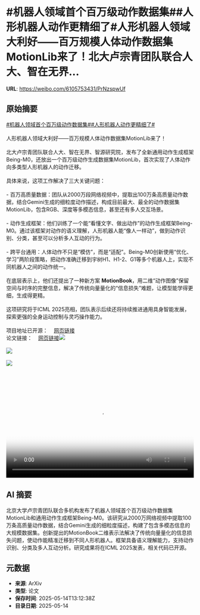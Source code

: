 # #机器人领域首个百万级动作数据集##人形机器人动作更精细了#人形机器人领域大利好——百万规模人体动作数据集MotionLib来了！北大卢宗青团队联合人大、智在无界...

**URL**: https://weibo.com/6105753431/PrNzspwUf

## 原始摘要

<a href="https://m.weibo.cn/search?containerid=231522type%3D1%26t%3D10%26q%3D%23%E6%9C%BA%E5%99%A8%E4%BA%BA%E9%A2%86%E5%9F%9F%E9%A6%96%E4%B8%AA%E7%99%BE%E4%B8%87%E7%BA%A7%E5%8A%A8%E4%BD%9C%E6%95%B0%E6%8D%AE%E9%9B%86%23&amp;extparam=%23%E6%9C%BA%E5%99%A8%E4%BA%BA%E9%A2%86%E5%9F%9F%E9%A6%96%E4%B8%AA%E7%99%BE%E4%B8%87%E7%BA%A7%E5%8A%A8%E4%BD%9C%E6%95%B0%E6%8D%AE%E9%9B%86%23" data-hide=""><span class="surl-text">#机器人领域首个百万级动作数据集#</span></a><a href="https://m.weibo.cn/search?containerid=231522type%3D1%26t%3D10%26q%3D%23%E4%BA%BA%E5%BD%A2%E6%9C%BA%E5%99%A8%E4%BA%BA%E5%8A%A8%E4%BD%9C%E6%9B%B4%E7%B2%BE%E7%BB%86%E4%BA%86%23&amp;extparam=%23%E4%BA%BA%E5%BD%A2%E6%9C%BA%E5%99%A8%E4%BA%BA%E5%8A%A8%E4%BD%9C%E6%9B%B4%E7%B2%BE%E7%BB%86%E4%BA%86%23" data-hide=""><span class="surl-text">#人形机器人动作更精细了#</span></a><br><br>人形机器人领域大利好——百万规模人体动作数据集MotionLib来了！<br><br>北大卢宗青团队联合人大、智在无界、智源研究院，发布了全新通用动作生成框架Being-M0，还放出一个百万级动作生成数据集MotionLib，首次实现了人体动作向多类型人形机器人的动作迁移。<br><br>具体来说，这项工作解决了三大关键问题：<br><br>- 百万高质量数据：团队从2000万段网络视频中，提取出100万条高质量动作数据，结合Gemini生成的细粒度动作描述，构成目前最大、最全的动作数据集MotionLib，包含RGB、深度等多模态信息，甚至还有多人交互场景。<br><br>- 动作生成框架：他们训练了一个能“看懂文字、做出动作”的动作生成框架Being-M0。通过该框架对动作的语义理解，人形机器人能“像人一样动”，做到动作识别、分类，甚至可以分析多人互动的行为。<br><br>- 跨平台通用：人体动作不只是“模仿”，而是“适配”。Being-M0创新使用“优化、学习”两阶段策略，把动作准确迁移到宇树H1、H1-2、G1等多个机器人上，实现不同机器人之间的动作统一。<br><br>在底层表示上，他们还提出了一种新方案 **MotionBook**，用二维“动作图像”保留空间与时序的完整信息，解决了传统向量量化的“信息损失”难题，让模型能学得更细，生成得更精。<br><br>这项研究将于ICML 2025亮相，团队表示后续还将持续推进通用具身智能发展，探索更强的全身运动控制与灵巧操作能力。<br><br>项目地址已开源：<a href="https://weibo.cn/sinaurl?u=https%3A%2F%2Fbeingbeyond.github.io%2FBeing-M0%2F" data-hide=""><span class="url-icon"><img style="width: 1rem;height: 1rem" src="https://h5.sinaimg.cn/upload/2015/09/25/3/timeline_card_small_web_default.png" referrerpolicy="no-referrer"></span><span class="surl-text">网页链接</span></a><br>论文链接：<a href="https://weibo.cn/sinaurl?u=https%3A%2F%2Farxiv.org%2Fabs%2F2410.03311" data-hide=""><span class="url-icon"><img style="width: 1rem;height: 1rem" src="https://h5.sinaimg.cn/upload/2015/09/25/3/timeline_card_small_web_default.png" referrerpolicy="no-referrer"></span><span class="surl-text">网页链接</span></a><img style="" src="https://tvax3.sinaimg.cn/large/006Fd7o3ly1i1f56qiw0cj31uy0u0wh2.jpg" referrerpolicy="no-referrer"><br><br><img style="" src="https://tvax1.sinaimg.cn/large/006Fd7o3ly1i1f56v2nhdj31rs0u00vt.jpg" referrerpolicy="no-referrer"><br><br><img style="" src="https://tvax2.sinaimg.cn/large/006Fd7o3ly1i1f56qynsoj31rs0u041l.jpg" referrerpolicy="no-referrer"><br><br><br clear="both"><div style="clear: both"></div><video controls="controls" poster="https://tvax1.sinaimg.cn/orj480/006Fd7o3ly1i1f56r32x8j31uy0u0wh2.jpg" style="width: 100%"><source src="https://f.video.weibocdn.com/o0/Hvrb60Qqlx08oeV5UdmM010412007teI0E010.mp4?label=mp4_720p&amp;template=1604x720.25.0&amp;ori=0&amp;ps=1CwnkDw1GXwCQx&amp;Expires=1747231896&amp;ssig=C7BSgiPwgP&amp;KID=unistore,video"><source src="https://f.video.weibocdn.com/o0/XctioMa4lx08oeV57odW0104120043fC0E010.mp4?label=mp4_hd&amp;template=1068x480.25.0&amp;ori=0&amp;ps=1CwnkDw1GXwCQx&amp;Expires=1747231896&amp;ssig=%2BVx2hyKap3&amp;KID=unistore,video"><source src="https://f.video.weibocdn.com/o0/ZNACqBo0lx08oeV5tdJm010412002Ba50E010.mp4?label=mp4_ld&amp;template=800x360.25.0&amp;ori=0&amp;ps=1CwnkDw1GXwCQx&amp;Expires=1747231896&amp;ssig=gO%2BF%2FjzCxA&amp;KID=unistore,video"><p>视频无法显示，请前往<a href="https://video.weibo.com/show?fid=1034%3A5166253254574088" target="_blank" rel="noopener noreferrer">微博视频</a>观看。</p></video>

## AI 摘要

北京大学卢宗青团队联合多机构发布了机器人领域首个百万级动作数据集MotionLib和通用动作生成框架Being-M0。该研究从2000万网络视频中提取100万条高质量动作数据，结合Gemini生成的细粒度描述，构建了包含多模态信息的大规模数据集。创新提出的MotionBook二维表示法解决了传统向量量化的信息损失问题，使动作能精准迁移到不同人形机器人。框架具备语义理解能力，支持动作识别、分类及多人互动分析。研究成果将在ICML 2025发表，相关代码已开源。

## 元数据

- **来源**: ArXiv
- **类型**: 论文
- **保存时间**: 2025-05-14T13:12:38Z
- **目录日期**: 2025-05-14

